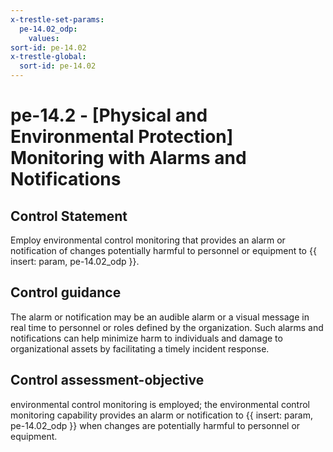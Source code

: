 ```yaml
---
x-trestle-set-params:
  pe-14.02_odp:
    values:
sort-id: pe-14.02
x-trestle-global:
  sort-id: pe-14.02
---
```


# pe-14.2 - \[Physical and Environmental Protection\] Monitoring with Alarms and Notifications

## Control Statement

Employ environmental control monitoring that provides an alarm or notification of changes potentially harmful to personnel or equipment to {{ insert: param, pe-14.02_odp }}.

## Control guidance

The alarm or notification may be an audible alarm or a visual message in real time to personnel or roles defined by the organization. Such alarms and notifications can help minimize harm to individuals and damage to organizational assets by facilitating a timely incident response.

## Control assessment-objective

environmental control monitoring is employed;
the environmental control monitoring capability provides an alarm or notification to {{ insert: param, pe-14.02_odp }} when changes are potentially harmful to personnel or equipment.
